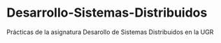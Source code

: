 # Desarrollo-Sistemas-Distribuidos
Prácticas de la asignatura Desarollo de Sistemas Distribuidos en la UGR
